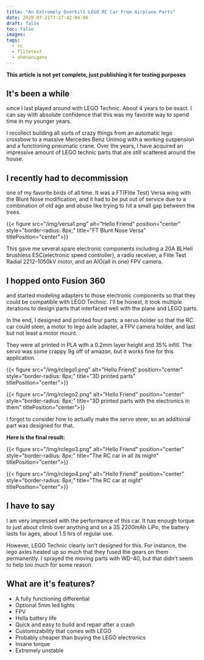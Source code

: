 ```yaml
---
title: "An Extremely Overkill LEGO RC Car From Airplane Parts"
date: 2020-07-21T7:27:42-04:00
draft: false
toc: false
images:
tags:
  - rc
  - flitetest
  - shenanigans
---
```


**This article is not yet complete, just publishing it for testing purposes**

## It's been a while

since I last played around with LEGO Technic. About 4 years to be exact. I can say with absolute confidence that this was my favorite way to spend time in my
younger years.

I recollect building all sorts of crazy things from an automatic lego crossbow to a massive Mercedes Benz Unimog with a working suspension and a functioning pneumatic crane. Over the years, I have acquired an impressive amount of LEGO technic parts that are still scattered around the house.

## I recently had to decommission

one of my favorite birds of all time. It was a FT(Flite Test) Versa wing with the Blunt Nose modification, and it had to be put out of service due to a combination of old age and abuse like trying to hit a small gap between the trees.

{{< figure src="/img/versa1.png" alt="Hello Friend" position="center" style="border-radius: 8px;" title="FT Blunt Nose Versa" titlePosition="center">}}

This gave me several spare electronic components including a 20A BLHeli brushless ESC(electronic speed controller), a radio receiver, a Flite Test Radial 2212-1050kV motor, and an AIO(all in one) FPV camera.  

## I hopped onto Fusion 360

and started modeling adapters to those electronic components so that they could be compatible with LEGO Technic. I'll be honest, it took multiple iterations to design parts that interfaced well with the plane and LEGO parts.

In the end, I designed and printed four parts: a servo holder so that the RC car could steer, a motor to lego axle adapter, a FPV camera holder, and last but not least a motor mount.

They were all printed in PLA with a 0.2mm layer height and 35% infill. The servo was some crappy 9g off of amazon, but it works fine for this application.

{{< figure src="/img/rclego1.png" alt="Hello Friend" position="center" style="border-radius: 8px;" title="3D printed parts" titlePosition="center">}}

{{< figure src="/img/rclego2.png" alt="Hello Friend" position="center" style="border-radius: 8px;" title="3D printed parts with the electronics in them" titlePosition="center">}}

I forgot to consider how to actually make the servo steer, so an additional part was designed for that.

**Here is the final result:**

{{< figure src="/img/rclego3.png" alt="Hello Friend" position="center" style="border-radius: 8px;" title="The RC car in all its might" titlePosition="center">}}

{{< figure src="/img/rclego4.png" alt="Hello Friend" position="center" style="border-radius: 8px;" title="The RC car at night" titlePosition="center">}}

## I have to say

I am very impressed with the performance of this car. It has enough torque to just about climb over anything and on a 3S 2200mAh LiPo, the battery lasts for ages, about 1.5 hrs of regular use.

However, LEGO Technic clearly isn't designed for this. For instance, the lego axles heated up so much that they fused the gears on them permanently. I sprayed the moving parts with WD-40, but that didn't seem to help too much for some reason.

## What are it's features?

- A fully functioning differential
- Optional 5mm led lights
- FPV
- Hella battery life
- Quick and easy to build and repair after a crash
- Customizability that comes with LEGO
- Probably cheaper than buying the LEGO electronics
- Insane torque
- Extremely unstable
